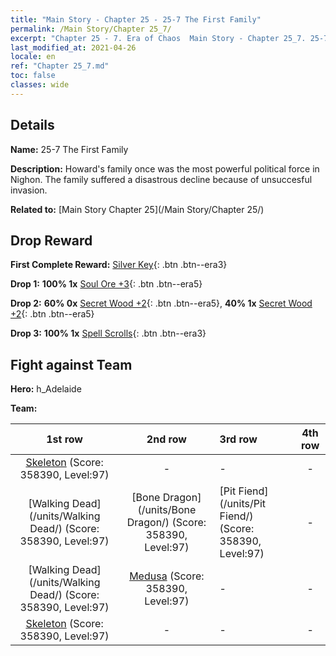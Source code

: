 ```yaml
---
title: "Main Story - Chapter 25 - 25-7 The First Family"
permalink: /Main Story/Chapter 25_7/
excerpt: "Chapter 25 - 7. Era of Chaos  Main Story - Chapter 25_7. 25-7 The First Family"
last_modified_at: 2021-04-26
locale: en
ref: "Chapter 25_7.md"
toc: false
classes: wide
---
```


## Details

 **Name:** 25-7 The First Family

 **Description:** Howard's family once was the most powerful political force in Nighon. The family suffered a disastrous decline because of unsuccesful invasion.

 **Related to:** [Main Story Chapter 25](/Main Story/Chapter 25/)

## Drop Reward

 **First Complete Reward:** [Silver Key](/Items/con_693/){: .btn .btn--era3}

 **Drop 1:** **100% 1x** [Soul Ore +3](/Items/mat_82/){: .btn .btn--era5}

 **Drop 2:** **60% 0x** [Secret Wood +2](/Items/mat_76/){: .btn .btn--era5}, **40% 1x** [Secret Wood +2](/Items/mat_76/){: .btn .btn--era5}

 **Drop 3:** **100% 1x** [Spell Scrolls](/Items/con_694/){: .btn .btn--era3}


## Fight against Team
 **Hero:** h_Adelaide

 **Team:**


  | 1st row | 2nd row | 3rd row | 4th row |
  |:----:|:----:|:----|:----:|
  | [Skeleton](/units/Skeleton/) (Score: 358390, Level:97)  | - | - | - |
  | [Walking Dead](/units/Walking Dead/) (Score: 358390, Level:97)  | [Bone Dragon](/units/Bone Dragon/) (Score: 358390, Level:97)  | [Pit Fiend](/units/Pit Fiend/) (Score: 358390, Level:97)  | - |
  | [Walking Dead](/units/Walking Dead/) (Score: 358390, Level:97)  | [Medusa](/units/Medusa/) (Score: 358390, Level:97)  | - | - |
  | [Skeleton](/units/Skeleton/) (Score: 358390, Level:97)  | - | - | - |


